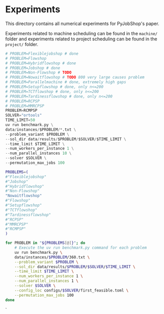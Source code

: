 # Experiments

This directory contains all numerical experiments for PyJobShop's paper.

Experiments related to machine scheduling can be found in the `machine/` folder and experiments related to project scheduling can be found in the `project/` folder.


``` python
# PROBLEM=Flexiblejobshop # done
# PROBLEM=Flowshop 
# PROBLEM=Hybridflowshop # done
# PROBLEM=Jobshop # done
# PROBLEM=Non-Flowshop # TODO
# PROBLEM=Nowaitflowshop # TODO 800 very large causes problem
# PROBLEM=Parallelmachine # done, extremely high gaps
# PROBLEM=Setupflowshop # done, only n<=200
# PROBLEM=TCTflowshop # done, only n<=200
# PROBLEM=Tardinessflowshop # done, only n<=200
# PROBLEM=RCPSP
# PROBLEM=MMRCPSP
PROBLEM=RCMPSP
SOLVER="ortools"
TIME_LIMIT=50
uv run benchmark.py \
data/instances/$PROBLEM/*.txt \
--problem_variant $PROBLEM \
--sol_dir data/results/$PROBLEM/$SOLVER/$TIME_LIMIT \
--time_limit $TIME_LIMIT \
--num_workers_per_instance 1 \
--num_parallel_instances 10 \
--solver $SOLVER \
--permutation_max_jobs 100

```

``` sh
PROBLEMS=(
#"Flexiblejobshop"
#"Jobshop"
#"Hybridflowshop"
#"Non-Flowshop"
"Nowaitflowshop"
#"Flowshop" 
#"Setupflowshop"
#"TCTflowshop"
#"Tardinessflowshop"
#"RCPSP"
#"MMRCPSP"
#"RCMPSP"
)

for PROBLEM in "${PROBLEMS[@]}"; do
    # Execute the uv run benchmark.py command for each problem
    uv run benchmark.py \
    data/instances/$PROBLEM/360.txt \
    --problem_variant $PROBLEM \
    --sol_dir data/results/$PROBLEM/$SOLVER/$TIME_LIMIT \
    --time_limit $TIME_LIMIT \
    --num_workers_per_instance 1 \
    --num_parallel_instances 1 \
    --solver $SOLVER \
    --config_loc configs/$SOLVER/first_feasible.toml \
    --permutation_max_jobs 100 
done

```

`
